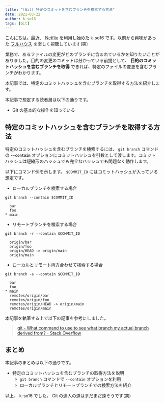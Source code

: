 ```yaml
---
title: "[Git] 特定のコミットを含むブランチを検索する方法"
date: 2021-03-22
author: k-so16
tags: [Git]
---
```


こんにちは。最近、 [Netflix](https://www.netflix.com/jp/) を利用し始めた k-so16 です。以前から興味があった [フルハウス](https://www.netflix.com/jp/title/70155617) を楽しく視聴しています(笑)

業務で、あるファイルの変更がどのブランチに含まれているかを知りたいことがありました。目的の変更のコミットは分かっている前提として、 **目的のコミットハッシュを含むブランチを取得** できれば、特定のファイルの変更を含むブランチがわかります。

本記事では、特定のコミットハッシュを含むブランチを取得する方法を紹介します。

本記事で想定する読者層は以下の通りです。

- Git の基本的な操作を知っている

## 特定のコミットハッシュを含むブランチを取得する方法

特定のコミットハッシュを含むブランチを検索するには、 `git branch` コマンドの **`--contain`** オプションにコミットハッシュを引数として渡します。コミットハッシュは短縮形のハッシュでも完全なハッシュでも問題なく動作します。

以下にコマンド例を示します。 `$COMMIT_ID` にはコミットハッシュが入っている想定です。

- ローカルブランチを検索する場合

```bash:title=$COMMID_ID&nbsp;のコミットハッシュが含まれるローカルブランチを検索するコマンド
git branch --contain $COMMIT_ID
```

```:title=出力結果の例
  bar
  foo
* main
```

- リモートブランチを検索する場合

```bash:title=$COMMID_ID&nbsp;のコミットハッシュが含まれるリモートブランチを検索するコマンド
git branch -r --contain $COMMIT_ID
```

```:title=出力結果の例
  origin/bar
  origin/foo
  origin/HEAD -> origin/main
  origin/main
```

- ローカルとリモート両方合わせて検索する場合

```bash:title=$COMMID_ID&nbsp;のコミットハッシュが含まれるブランチを検索するコマンド
git branch -a --contain $COMMIT_ID
```

```:title=出力結果の例
  bar
  foo
* main
  remotes/origin/bar
  remotes/origin/foo
  remotes/origin/HEAD -> origin/main
  remotes/origin/main
```

本記事を執筆する上で以下の記事を参考にしました。

> [git - What command to use to see what branch my actual branch derived from? - Stack Overflow](https://stackoverflow.com/questions/39793560/what-command-to-use-to-see-what-branch-my-actual-branch-derived-from)

## まとめ

本記事のまとめは以下の通りです。

- 特定のコミットハッシュを含むブランチの取得方法を説明
    - `git branch` コマンドで `--contain` オプションを利用
    - ローカルブランチとリモートブランチでの検索方法を紹介

以上、 k-so16 でした。 Git の達人の道はまだまだ遠そうです(笑)
